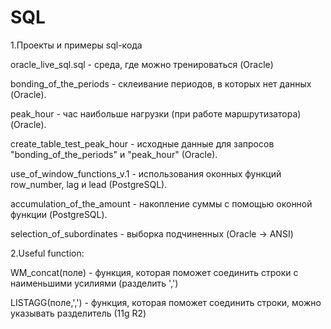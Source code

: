 # SQL
1.Проекты и примеры sql-кода

oracle_live_sql.sql - среда, где можно тренироваться (Oracle)

bonding_of_the_periods - склеивание периодов, в которых нет данных (Oracle).

peak_hour - час наибольше нагрузки (при работе маршрутизатора) (Oracle).

create_table_test_peak_hour - исходные данные для запросов "bonding_of_the_periods" и "peak_hour" (Oracle).

use_of_window_functions_v.1 - использования оконных функций row_number, lag и lead (PostgreSQL).

accumulation_of_the_amount - накопление суммы с помощью оконной функции (PostgreSQL).

selection_of_subordinates - выборка подчиненных (Oracle -> ANSI)

2.Useful function:

WM_concat(поле) - функция, которая поможет соединить строки с наименьшими усилиями (разделить ',')

LISTAGG(поле,',') - функция, которая поможет соединить строки, можно указывать разделитель (11g R2)
